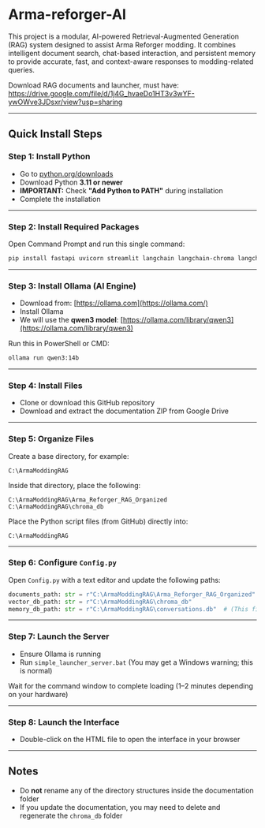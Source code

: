 # Arma-reforger-AI

This project is a modular, AI-powered Retrieval-Augmented Generation (RAG) system designed to assist Arma Reforger modding. It combines intelligent document search, chat-based interaction, and persistent memory to provide accurate, fast, and context-aware responses to modding-related queries.


Download RAG documents and launcher, must have: https://drive.google.com/file/d/1j4G_hvaeDo1HT3v3wYF-ywOWve3JDsxr/view?usp=sharing


---

## Quick Install Steps

### Step 1: Install Python
- Go to [python.org/downloads](https://www.python.org/downloads)
- Download Python **3.11 or newer**
- **IMPORTANT:** Check **"Add Python to PATH"** during installation
- Complete the installation

---

### Step 2: Install Required Packages
Open Command Prompt and run this single command:

```bash
pip install fastapi uvicorn streamlit langchain langchain-chroma langchain-huggingface chromadb sentence-transformers torch transformers numpy pandas pydantic requests python-multipart
```

---

### Step 3: Install Ollama (AI Engine)
- Download from: [https://ollama.com](https://ollama.com/)
- Install Ollama
- We will use the **qwen3 model**: [https://ollama.com/library/qwen3](https://ollama.com/library/qwen3)

Run this in PowerShell or CMD:
```bash
ollama run qwen3:14b
```

---

### Step 4: Install Files
- Clone or download this GitHub repository
- Download and extract the documentation ZIP from Google Drive

---

### Step 5: Organize Files
Create a base directory, for example:
```
C:\ArmaModdingRAG
```

Inside that directory, place the following:
```
C:\ArmaModdingRAG\Arma_Reforger_RAG_Organized
C:\ArmaModdingRAG\chroma_db
```

Place the Python script files (from GitHub) directly into:
```
C:\ArmaModdingRAG
```

---

### Step 6: Configure `Config.py`

Open `Config.py` with a text editor and update the following paths:

```python
documents_path: str = r"C:\ArmaModdingRAG\Arma_Reforger_RAG_Organized"
vector_db_path: str = r"C:\ArmaModdingRAG\chroma_db"
memory_db_path: str = r"C:\ArmaModdingRAG\conversations.db"  # (This file will be created automatically)
```

---

### Step 7: Launch the Server

- Ensure Ollama is running
- Run `simple_launcher_server.bat` (You may get a Windows warning; this is normal)

Wait for the command window to complete loading (1–2 minutes depending on your hardware)

---

### Step 8: Launch the Interface

- Double-click on the HTML file to open the interface in your browser

---

## Notes

- Do **not** rename any of the directory structures inside the documentation folder
- If you update the documentation, you may need to delete and regenerate the `chroma_db` folder
